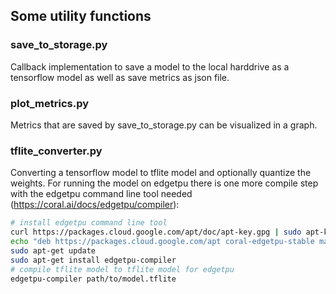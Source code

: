 ## Some utility functions

### save_to_storage.py
Callback implementation to save a model to the local harddrive as a tensorflow model as well as save metrics as
json file.

### plot_metrics.py
Metrics that are saved by save_to_storage.py can be visualized in a graph.

### tflite_converter.py
Converting a tensorflow model to tflite model and optionally quantize the weights. For running the model on edgetpu
there is one more compile step with the edgetpu command line tool needed (https://coral.ai/docs/edgetpu/compiler):
```bash
# install edgetpu command line tool
curl https://packages.cloud.google.com/apt/doc/apt-key.gpg | sudo apt-key add -
echo "deb https://packages.cloud.google.com/apt coral-edgetpu-stable main" | sudo tee /etc/apt/sources.list.d/coral-edgetpu.list
sudo apt-get update
sudo apt-get install edgetpu-compiler
# compile tflite model to tflite model for edgetpu
edgetpu-compiler path/to/model.tflite
```
